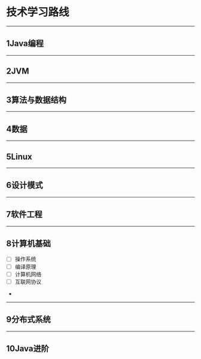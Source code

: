 # 技术学习路线
--- 
## 1Java编程
--- 
## 2JVM
--- 
## 3算法与数据结构
--- 
## 4数据
--- 
## 5Linux
--- 
## 6设计模式
--- 
## 7软件工程
---
## 8计算机基础
- [ ] 操作系统
- [ ] 编译原理
- [ ] 计算机网络
- [ ] 互联网协议
- 
--- 
## 9分布式系统
---
## 10Java进阶
